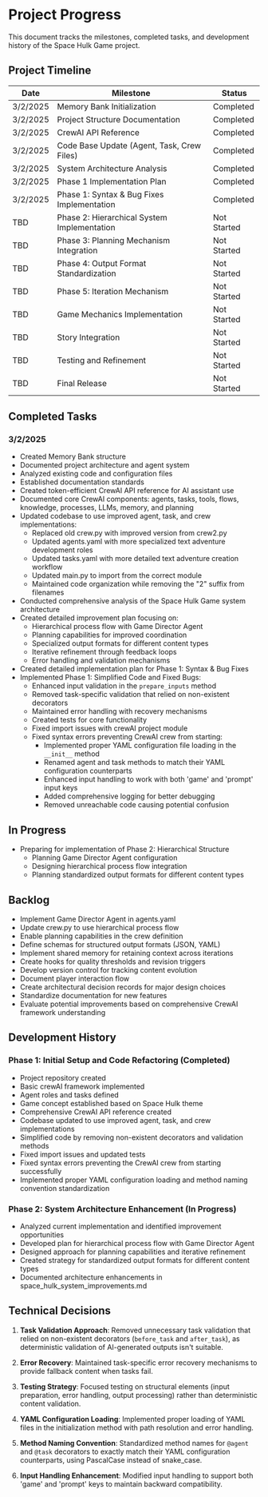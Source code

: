 # Project Progress

This document tracks the milestones, completed tasks, and development history of the Space Hulk Game project.

## Project Timeline

| Date | Milestone | Status |
|------|-----------|--------|
| 3/2/2025 | Memory Bank Initialization | Completed |
| 3/2/2025 | Project Structure Documentation | Completed |
| 3/2/2025 | CrewAI API Reference | Completed |
| 3/2/2025 | Code Base Update (Agent, Task, Crew Files) | Completed |
| 3/2/2025 | System Architecture Analysis | Completed |
| 3/2/2025 | Phase 1 Implementation Plan | Completed |
| 3/2/2025 | Phase 1: Syntax & Bug Fixes Implementation | Completed |
| TBD | Phase 2: Hierarchical System Implementation | Not Started |
| TBD | Phase 3: Planning Mechanism Integration | Not Started |
| TBD | Phase 4: Output Format Standardization | Not Started |
| TBD | Phase 5: Iteration Mechanism | Not Started |
| TBD | Game Mechanics Implementation | Not Started |
| TBD | Story Integration | Not Started |
| TBD | Testing and Refinement | Not Started |
| TBD | Final Release | Not Started |

## Completed Tasks

### 3/2/2025
- Created Memory Bank structure
- Documented project architecture and agent system
- Analyzed existing code and configuration files
- Established documentation standards
- Created token-efficient CrewAI API reference for AI assistant use
- Documented core CrewAI components: agents, tasks, tools, flows, knowledge, processes, LLMs, memory, and planning
- Updated codebase to use improved agent, task, and crew implementations:
  - Replaced old crew.py with improved version from crew2.py
  - Updated agents.yaml with more specialized text adventure development roles
  - Updated tasks.yaml with more detailed text adventure creation workflow
  - Updated main.py to import from the correct module
  - Maintained code organization while removing the "2" suffix from filenames
- Conducted comprehensive analysis of the Space Hulk Game system architecture
- Created detailed improvement plan focusing on:
  - Hierarchical process flow with Game Director Agent
  - Planning capabilities for improved coordination
  - Specialized output formats for different content types
  - Iterative refinement through feedback loops
  - Error handling and validation mechanisms
- Created detailed implementation plan for Phase 1: Syntax & Bug Fixes
- Implemented Phase 1: Simplified Code and Fixed Bugs:
  - Enhanced input validation in the `prepare_inputs` method
  - Removed task-specific validation that relied on non-existent decorators
  - Maintained error handling with recovery mechanisms
  - Created tests for core functionality
  - Fixed import issues with crewAI project module
  - Fixed syntax errors preventing CrewAI crew from starting:
    - Implemented proper YAML configuration file loading in the `__init__` method
    - Renamed agent and task methods to match their YAML configuration counterparts
    - Enhanced input handling to work with both 'game' and 'prompt' input keys
    - Added comprehensive logging for better debugging
    - Removed unreachable code causing potential confusion

## In Progress

- Preparing for implementation of Phase 2: Hierarchical Structure
  - Planning Game Director Agent configuration
  - Designing hierarchical process flow integration
  - Planning standardized output formats for different content types

## Backlog

- Implement Game Director Agent in agents.yaml
- Update crew.py to use hierarchical process flow
- Enable planning capabilities in the crew definition
- Define schemas for structured output formats (JSON, YAML)
- Implement shared memory for retaining context across iterations
- Create hooks for quality thresholds and revision triggers
- Develop version control for tracking content evolution
- Document player interaction flow
- Create architectural decision records for major design choices
- Standardize documentation for new features
- Evaluate potential improvements based on comprehensive CrewAI framework understanding

## Development History

### Phase 1: Initial Setup and Code Refactoring (Completed)
- Project repository created
- Basic crewAI framework implemented
- Agent roles and tasks defined
- Game concept established based on Space Hulk theme
- Comprehensive CrewAI API reference created
- Codebase updated to use improved agent, task, and crew implementations
- Simplified code by removing non-existent decorators and validation methods
- Fixed import issues and updated tests
- Fixed syntax errors preventing the CrewAI crew from starting successfully
- Implemented proper YAML configuration loading and method naming convention standardization

### Phase 2: System Architecture Enhancement (In Progress)
- Analyzed current implementation and identified improvement opportunities
- Developed plan for hierarchical process flow with Game Director Agent
- Designed approach for planning capabilities and iterative refinement
- Created strategy for standardized output formats for different content types
- Documented architecture enhancements in space_hulk_system_improvements.md

## Technical Decisions

1. **Task Validation Approach**: Removed unnecessary task validation that relied on non-existent decorators (`before_task` and `after_task`), as deterministic validation of AI-generated outputs isn't suitable.

2. **Error Recovery**: Maintained task-specific error recovery mechanisms to provide fallback content when tasks fail.

3. **Testing Strategy**: Focused testing on structural elements (input preparation, error handling, output processing) rather than deterministic content validation.

4. **YAML Configuration Loading**: Implemented proper loading of YAML files in the initialization method with path resolution and error handling.

5. **Method Naming Convention**: Standardized method names for `@agent` and `@task` decorators to exactly match their YAML configuration counterparts, using PascalCase instead of snake_case.

6. **Input Handling Enhancement**: Modified input handling to support both 'game' and 'prompt' keys to maintain backward compatibility.